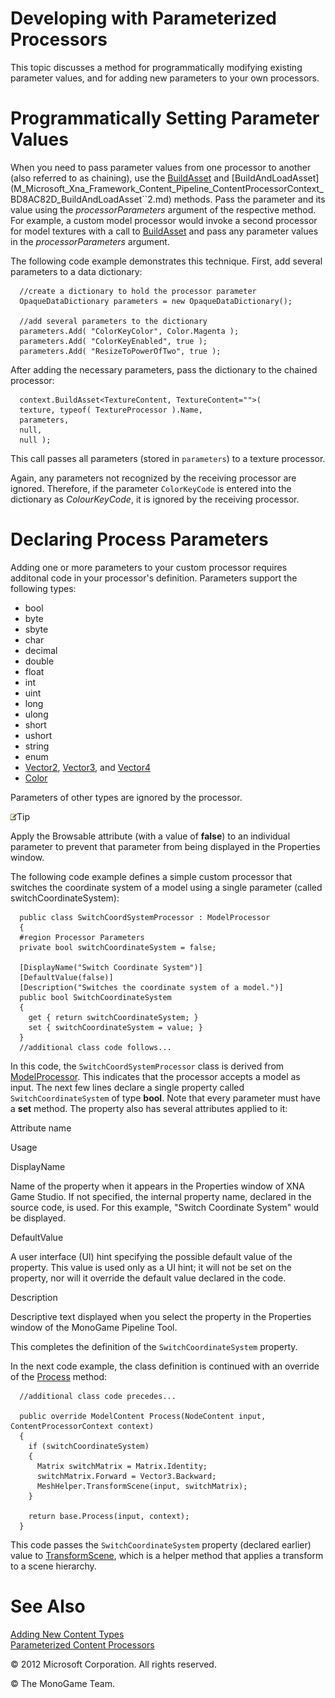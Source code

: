 ﻿

# Developing with Parameterized Processors

This topic discusses a method for programmatically modifying existing parameter values, and for adding new parameters to your own processors.

# Programmatically Setting Parameter Values

When you need to pass parameter values from one processor to another (also referred to as chaining), use the [BuildAsset](M_Microsoft_Xna_Framework_Content_Pipeline_ContentProcessorContext_0B7E922C_BuildAsset``2.md) and [BuildAndLoadAsset](M_Microsoft_Xna_Framework_Content_Pipeline_ContentProcessorContext_BD8AC82D_BuildAndLoadAsset``2.md) methods. Pass the parameter and its value using the _processorParameters_ argument of the respective method. For example, a custom model processor would invoke a second processor for model textures with a call to [BuildAsset](M_Microsoft_Xna_Framework_Content_Pipeline_ContentProcessorContext_0B7E922C_BuildAsset``2.md) and pass any parameter values in the _processorParameters_ argument.

The following code example demonstrates this technique. First, add several parameters to a data dictionary:

      //create a dictionary to hold the processor parameter
      OpaqueDataDictionary parameters = new OpaqueDataDictionary();

      //add several parameters to the dictionary
      parameters.Add( "ColorKeyColor", Color.Magenta );
      parameters.Add( "ColorKeyEnabled", true );
      parameters.Add( "ResizeToPowerOfTwo", true );
    

After adding the necessary parameters, pass the dictionary to the chained processor:

      context.BuildAsset<TextureContent, TextureContent="">(
      texture, typeof( TextureProcessor ).Name,
      parameters,
      null,
      null );
    

This call passes all parameters (stored in `parameters`) to a texture processor.

Again, any parameters not recognized by the receiving processor are ignored. Therefore, if the parameter `ColorKeyCode` is entered into the dictionary as _ColourKeyCode_, it is ignored by the receiving processor.

# Declaring Process Parameters

Adding one or more parameters to your custom processor requires additonal code in your processor's definition. Parameters support the following types:

*   bool
*   byte
*   sbyte
*   char
*   decimal
*   double
*   float
*   int
*   uint
*   long
*   ulong
*   short
*   ushort
*   string
*   enum
*   [Vector2](T_Microsoft_Xna_Framework_Vector2.md), [Vector3](T_Microsoft_Xna_Framework_Vector3.md), and [Vector4](T_Microsoft_Xna_Framework_Vector4.md)
*   [Color](T_MXF_Color.md)

Parameters of other types are ignored by the processor.

![](note.gif)Tip

Apply the Browsable attribute (with a value of **false**) to an individual parameter to prevent that parameter from being displayed in the Properties window.

The following code example defines a simple custom processor that switches the coordinate system of a model using a single parameter (called switchCoordinateSystem):

      public class SwitchCoordSystemProcessor : ModelProcessor
      {
      #region Processor Parameters
      private bool switchCoordinateSystem = false;

      [DisplayName("Switch Coordinate System")]
      [DefaultValue(false)]
      [Description("Switches the coordinate system of a model.")]
      public bool SwitchCoordinateSystem
      {
        get { return switchCoordinateSystem; }
        set { switchCoordinateSystem = value; }
      }
      //additional class code follows...
    

In this code, the `SwitchCoordSystemProcessor` class is derived from [ModelProcessor](T_Microsoft_Xna_Framework_Content_Pipeline_Processors_ModelProcessor.md). This indicates that the processor accepts a model as input. The next few lines declare a single property called `SwitchCoordinateSystem` of type **bool**. Note that every parameter must have a **set** method. The property also has several attributes applied to it:

Attribute name

Usage

DisplayName

Name of the property when it appears in the Properties window of XNA Game Studio. If not specified, the internal property name, declared in the source code, is used. For this example, "Switch Coordinate System" would be displayed.

DefaultValue

A user interface (UI) hint specifying the possible default value of the property. This value is used only as a UI hint; it will not be set on the property, nor will it override the default value declared in the code.

Description

Descriptive text displayed when you select the property in the Properties window of the MonoGame Pipeline Tool.

This completes the definition of the `SwitchCoordinateSystem` property.

In the next code example, the class definition is continued with an override of the [Process](M_Microsoft_Xna_Framework_Content_Pipeline_Processors_ModelProcessor_07B0E38B_Process.md) method:

      //additional class code precedes...

      public override ModelContent Process(NodeContent input, ContentProcessorContext context)
      {
        if (switchCoordinateSystem)
        {
          Matrix switchMatrix = Matrix.Identity;
          switchMatrix.Forward = Vector3.Backward;
          MeshHelper.TransformScene(input, switchMatrix);
        }

        return base.Process(input, context);
      }
    

This code passes the `SwitchCoordinateSystem` property (declared earlier) value to [TransformScene](M_Microsoft_Xna_Framework_Content_Pipeline_Graphics_MeshHelper_TransformScene.md), which is a helper method that applies a transform to a scene hierarchy.

# See Also

[Adding New Content Types](CP_Content_Advanced.md)  
[Parameterized Content Processors](CP_StdParamProcs.md)  

© 2012 Microsoft Corporation. All rights reserved.

© The MonoGame Team.

